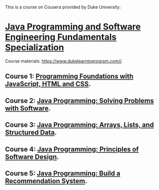 This is a course on Cousera provided by Duke University:

# [Java Programming and Software Engineering Fundamentals Specialization](https://www.coursera.org/specializations/java-programming)

Course materials: <https://www.dukelearntoprogram.com//>.

## Course 1: [Programming Foundations with JavaScript, HTML and CSS](https://www.coursera.org/learn/duke-programming-web?specialization=java-programming).

## Course 2: [Java Programming: Solving Problems with Software](https://www.coursera.org/learn/java-programming?specialization=java-programming).

## Course 3: [Java Programming: Arrays, Lists, and Structured Data](https://www.coursera.org/learn/java-programming-arrays-lists-data?specialization=java-programming).

## Course 4: [Java Programming: Principles of Software Design](https://www.coursera.org/learn/java-programming-design-principles?specialization=java-programming).

## Course 5: [Java Programming: Build a Recommendation System](https://www.coursera.org/learn/java-programming-recommender?specialization=java-programming).

